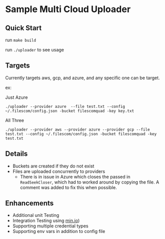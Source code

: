 # Sample Multi Cloud Uploader

## Quick Start
run `make build`

run `./uploader` to see usage

## Targets
Currently targets aws, gcp, and azure, and any specific one can be target.

ex:

Just Azure
```
./uploader --provider azure  --file test.txt --config ~/.filescom/config.json -bucket filescomquad -key key.txt
```

All Three

```
./uploader --provider aws --provider azure --provider gcp --file test.txt --config ~/.filescom/config.json -bucket filescomquad -key test.txt
```

## Details
- Buckets are created if they do not exist
- Files are uploaded concurrently to providers
  - There is in issue in Azure which closes the passed in `ReadSeekCloser`, which had to worked around by copying the file. A comment was added to fix this when possible.

## Enhancements
- Additional unit Testing
- Integration Testing using [min.io](https://min.io))
- Supporting multiple credential types
- Supporting env vars in addition to config file